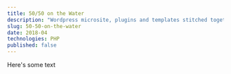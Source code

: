 ```yaml
---
title: 50/50 on the Water 
description: "Wordpress microsite, plugins and templates stitched together for a rapid value delivery"
slug: 50-50-on-the-water
date: 2018-04
technologies: PHP
published: false
---
```


Here's some text